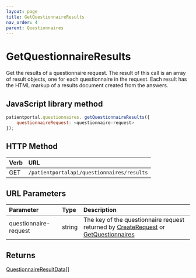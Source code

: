```yaml
---
layout: page
title: GetQuestionnaireResults
nav_order: 4
parent: Questionnaires
---
```


# GetQuestionnaireResults

Get the results of a questionnaire request. The result of this call is an array of result objects, one for each questionnaire in the request. Each result has the HTML markup of a results document created from the answers.

## JavaScript library method

```javascript
patientportal.questionnaires. getQuestionnaireResults({
    questionnaireRequest: <questionnaire-request>
});
```

## HTTP Method

| Verb | URL                                               |
|:-----|:--------------------------------------------------|
| GET | `/patientportalapi/questionnaires/results` |

## URL Parameters

| Parameter | Type   | Description                                                 |
|:----------|:-------|:------------------------------------------------------------|
| questionnaire-request | string | The key of the questionnaire request returned by [CreateRequest](#_CreateRequest) or [GetQuestionnaires](#_GetQuestionnaires) |

## Returns

[QuestionnaireResultData](../objects-and-data-types/questionnaireresultdata)[]

